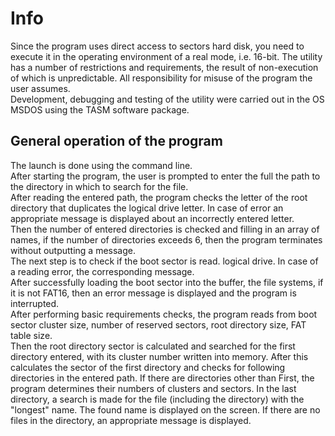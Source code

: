 # Info
Since the program uses direct access to sectors
hard disk, you need to execute it in the operating environment of a real
mode, i.e. 16-bit. The utility has a number of restrictions and requirements,
the result of non-execution of which is unpredictable. All responsibility for
misuse of the program the user assumes.<br/>
Development, debugging and testing of the utility were carried out in the OS
MSDOS using the TASM software package.
## General operation of the program
The launch is done using the command line.<br/>
After starting the program, the user is prompted to enter the full
the path to the directory in which to search for the file.<br/>
After reading the entered path, the program checks the letter of the root
directory that duplicates the logical drive letter. In case of error
an appropriate message is displayed about an incorrectly entered letter.<br/>
Then the number of entered directories is checked and
filling in an array of names, if the number of directories exceeds 6, then
the program terminates without outputting a message.<br/>
The next step is to check if the boot sector is read.
logical drive. In case of a reading error, the corresponding
message.<br/>
After successfully loading the boot sector into the buffer, the file
systems, if it is not FAT16, then an error message is displayed and the program
is interrupted.<br/>
After performing basic requirements checks, the program reads from
boot sector cluster size, number of reserved
sectors, root directory size, FAT table size.<br/>
Then the root directory sector is calculated and searched for
the first directory entered, with its cluster number written into memory. After
this calculates the sector of the first directory and checks for
following directories in the entered path. If there are directories other than
First, the program determines their numbers of clusters and sectors. In the last
directory, a search is made for the file (including the directory) with the "longest"
name. The found name is displayed on the screen. If there are no files in the directory,
an appropriate message is displayed.<br/>
